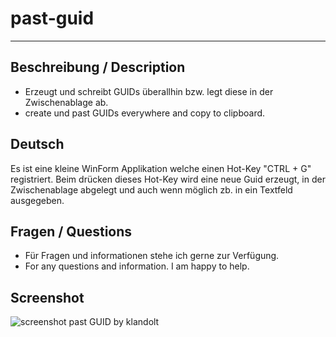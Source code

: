 # past-guid
___

## Beschreibung / Description

- Erzeugt und schreibt GUIDs überallhin bzw. legt diese in der Zwischenablage ab.
- create und past GUIDs everywhere and copy to clipboard.

## Deutsch

Es ist eine kleine WinForm Applikation welche einen Hot-Key "CTRL + G" registriert. Beim drücken dieses Hot-Key wird eine neue Guid erzeugt, in der Zwischenablage abgelegt und auch wenn möglich zb. in ein Textfeld ausgegeben.

## Fragen / Questions

- Für Fragen und informationen stehe ich gerne zur Verfügung.
- For any questions and information. I am happy to help.

## Screenshot

![screenshot past GUID by klandolt][screenshot1]

[screenshot1]: https://www.klandolt.ch/github/pastguid/PastGuid-klandolt.PNG "screenshot past GUID by klandolt"